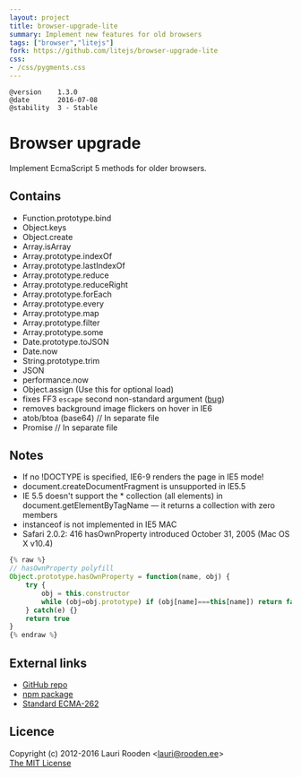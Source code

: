```yaml
---                                                                             
layout: project                                                                 
title: browser-upgrade-lite
summary: Implement new features for old browsers
tags: ["browser","litejs"]
fork: https://github.com/litejs/browser-upgrade-lite
css:                                                                            
- /css/pygments.css                                                              
---                                                                             
```

[npm package]: https://npmjs.org/package/browser-upgrade-lite
[GitHub repo]: https://github.com/litejs/browser-upgrade-lite


    @version    1.3.0
    @date       2016-07-08
    @stability  3 - Stable



Browser upgrade
===============

Implement EcmaScript 5 methods for older browsers.


Contains
--------

- Function.prototype.bind
- Object.keys
- Object.create
- Array.isArray
- Array.prototype.indexOf
- Array.prototype.lastIndexOf
- Array.prototype.reduce
- Array.prototype.reduceRight
- Array.prototype.forEach
- Array.prototype.every
- Array.prototype.map
- Array.prototype.filter
- Array.prototype.some
- Date.prototype.toJSON
- Date.now
- String.prototype.trim
- JSON
- performance.now
- Object.assign (Use this for optional load)
- fixes FF3 `escape` second non-standard argument ([bug](https://bugzilla.mozilla.org/show_bug.cgi?id=666448))
- removes background image flickers on hover in IE6
- atob/btoa (base64) // In separate file
- Promise            // In separate file


Notes
-----

-   If no !DOCTYPE is specified, IE6-9 renders the page in IE5 mode!
-   document.createDocumentFragment is unsupported in IE5.5
-   IE 5.5 doesn't support the * collection (all elements) in
    document.getElementByTagName — it returns a collection with zero members
-   instanceof is not implemented in IE5 MAC
-   Safari 2.0.2: 416 hasOwnProperty introduced October 31, 2005 (Mac OS X v10.4)

```javascript
{% raw %}
// hasOwnProperty polyfill
Object.prototype.hasOwnProperty = function(name, obj) {
    try {
        obj = this.constructor
        while (obj=obj.prototype) if (obj[name]===this[name]) return false
    } catch(e) {}
    return true
}
{% endraw %}
```


External links
--------------

-   [GitHub repo][]
-   [npm package][]
-   [Standard ECMA-262](http://www.ecma-international.org/publications/standards/Ecma-262.htm)


Licence
-------

Copyright (c) 2012-2016 Lauri Rooden &lt;lauri@rooden.ee&gt;  
[The MIT License](http://lauri.rooden.ee/mit-license.txt)


